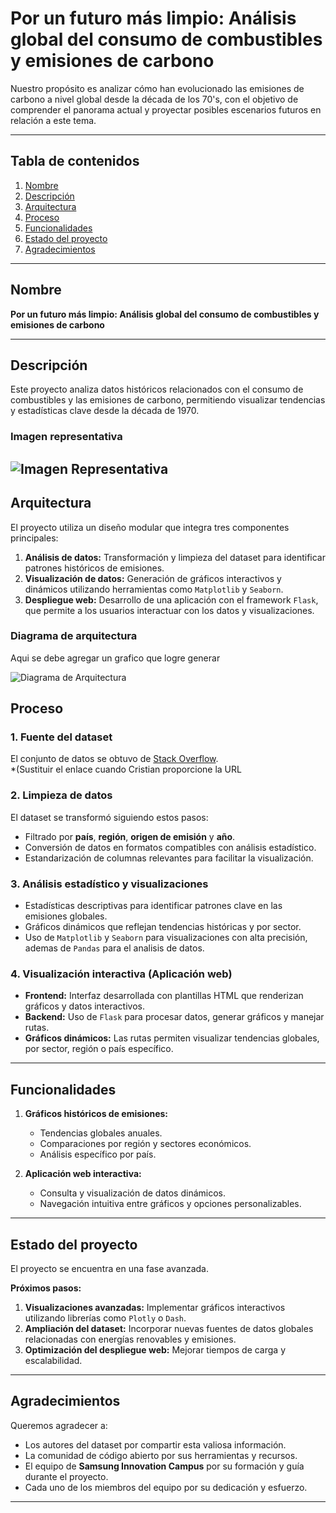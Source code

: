 # **Por un futuro más limpio: Análisis global del consumo de combustibles y emisiones de carbono**

Nuestro propósito es analizar cómo han evolucionado las emisiones de carbono a nivel global desde la década de los 70's, con el objetivo de comprender el panorama actual y proyectar posibles escenarios futuros en relación a este tema.

---

## **Tabla de contenidos**
1. [Nombre](#nombre)
2. [Descripción](#descripción)
3. [Arquitectura](#arquitectura)
4. [Proceso](#proceso)
5. [Funcionalidades](#funcionalidades)
6. [Estado del proyecto](#estado-del-proyecto)
7. [Agradecimientos](#agradecimientos)

---

## **Nombre**
**Por un futuro más limpio: Análisis global del consumo de combustibles y emisiones de carbono**

---

## **Descripción**
Este proyecto analiza datos históricos relacionados con el consumo de combustibles y las emisiones de carbono, permitiendo visualizar tendencias y estadísticas clave desde la década de 1970.

### **Imagen representativa**

![Imagen Representativa](Descargas/IMAGEN.png)
---

## **Arquitectura**
El proyecto utiliza un diseño modular que integra tres componentes principales:

1. **Análisis de datos:** Transformación y limpieza del dataset para identificar patrones históricos de emisiones.
2. **Visualización de datos:** Generación de gráficos interactivos y dinámicos utilizando herramientas como `Matplotlib` y `Seaborn`.
3. **Despliegue web:** Desarrollo de una aplicación con el framework `Flask`, que permite a los usuarios interactuar con los datos y visualizaciones.

### **Diagrama de arquitectura**
Aqui se debe agregar un grafico que logre generar

![Diagrama de Arquitectura](image/diagrama.png)


## **Proceso**

### **1. Fuente del dataset**
El conjunto de datos se obtuvo de [Stack Overflow](#).  
*(Sustituir el enlace cuando Cristian proporcione la URL 

### **2. Limpieza de datos**
El dataset se transformó siguiendo estos pasos:
- Filtrado por **país**, **región**, **origen de emisión** y **año**.
- Conversión de datos en formatos compatibles con análisis estadístico.
- Estandarización de columnas relevantes para facilitar la visualización.

### **3. Análisis estadístico y visualizaciones**
- Estadísticas descriptivas para identificar patrones clave en las emisiones globales.
- Gráficos dinámicos que reflejan tendencias históricas y por sector.
- Uso de `Matplotlib` y `Seaborn` para visualizaciones con alta precisión, ademas de `Pandas` para el analisis de datos.

### **4. Visualización interactiva (Aplicación web)**
- **Frontend:** Interfaz desarrollada con plantillas HTML que renderizan gráficos y datos interactivos.
- **Backend:** Uso de `Flask` para procesar datos, generar gráficos y manejar rutas.
- **Gráficos dinámicos:** Las rutas permiten visualizar tendencias globales, por sector, región o país específico.

---

## **Funcionalidades**
1. **Gráficos históricos de emisiones:**
   - Tendencias globales anuales.
   - Comparaciones por región y sectores económicos.
   - Análisis específico por país.

2. **Aplicación web interactiva:**
   - Consulta y visualización de datos dinámicos.
   - Navegación intuitiva entre gráficos y opciones personalizables.

---

## **Estado del proyecto**
El proyecto se encuentra en una fase avanzada.  

**Próximos pasos:**
1. **Visualizaciones avanzadas:** Implementar gráficos interactivos utilizando librerías como `Plotly` o `Dash`.  
2. **Ampliación del dataset:** Incorporar nuevas fuentes de datos globales relacionadas con energías renovables y emisiones.
3. **Optimización del despliegue web:** Mejorar tiempos de carga y escalabilidad.

---

## **Agradecimientos**
Queremos agradecer a:
- Los autores del dataset por compartir esta valiosa información.
- La comunidad de código abierto por sus herramientas y recursos.
- El equipo de **Samsung Innovation Campus** por su formación y guía durante el proyecto.
- Cada uno de los miembros del equipo por su dedicación y esfuerzo.

---

